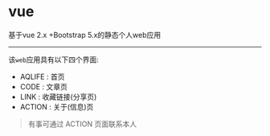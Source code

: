 # vue
基于vue 2.x +Bootstrap 5.x的静态个人web应用

---

该`web`应用具有以下四个界面:
- AQLIFE : 首页
- CODE   : 文章页
- LINK   : 收藏链接(分享页)
- ACTION : 关于(信息)页

> 有事可通过 ACTION 页面联系本人
